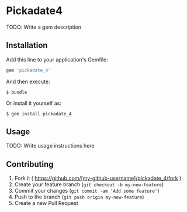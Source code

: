 # Pickadate4

TODO: Write a gem description

## Installation

Add this line to your application's Gemfile:

```ruby
gem 'pickadate_4'
```

And then execute:

    $ bundle

Or install it yourself as:

    $ gem install pickadate_4

## Usage

TODO: Write usage instructions here

## Contributing

1. Fork it ( https://github.com/[my-github-username]/pickadate_4/fork )
2. Create your feature branch (`git checkout -b my-new-feature`)
3. Commit your changes (`git commit -am 'Add some feature'`)
4. Push to the branch (`git push origin my-new-feature`)
5. Create a new Pull Request
